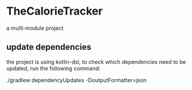 # TheCalorieTracker
a multi-module project

## update dependencies 
the project is using kotlin-dsl, to check which dependencies need to be updated, run the following command:

./gradlew dependencyUpdates -DoutputFormatter=json


